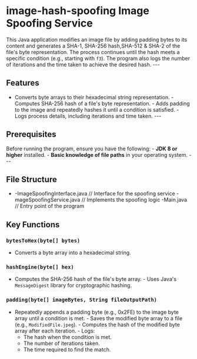                   
# image-hash-spoofing Image Spoofing Service
This Java application modifies an image file by adding padding bytes to its content and generates a SHA-1, SHA-256 hash,SHA-512 & SHA-2 of the file's byte representation. The process continues until the hash meets a 
specific condition (e.g., starting with `f3`). The program also logs the number of iterations and the time taken to achieve the desired hash. ---
## Features
- Converts byte arrays to their hexadecimal string representation. - Computes SHA-256 hash of a file's byte representation. - Adds padding to the image and repeatedly hashes it until a condition is satisfied. - Logs 
process details, including iterations and time taken. ---
## Prerequisites
Before running the program, ensure you have the following: - **JDK 8 or higher** installed. - **Basic knowledge of file paths** in your operating system. ---
## File Structure
- -ImageSpoofingInterface.java // Interface for the spoofing service 
  -mageSpoofingService.java // Implements the spoofing logic 
  -Main.java // Entry point of the program 
## Key Functions
### `bytesToHex(byte[] bytes)`
- Converts a byte array into a hexadecimal string.
### `hashEngine(byte[] hex)`
- Computes the SHA-256 hash of the file's byte array. - Uses Java's `MessageDigest` library for 
cryptographic hashing.
### `padding(byte[] imageBytes, String fileOutputPath)`
- Repeatedly appends a padding byte (e.g., 0x2FE) to the image byte array until a condition is met. - 
Saves the modified byte array to a file (e.g., `ModifiedFile.jpeg`). - Computes the hash of the 
modified byte array after each iteration. - Logs:
  - The hash when the condition is met. 
  - The number of iterations taken. 
  - The time required to find 
   the match.
